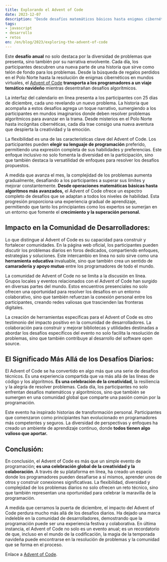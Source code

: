```yaml
---
title: Explorando el Advent of Code
date: 2023-12-07
description: "Desde desafíos matemáticos básicos hasta enigmas cibernéticos avanzados, el Advent of Code no solo es un evento de programación, sino una celebración global que fortalece comunidades y fomenta la creatividad en el fascinante mundo de la resolución de problemas algorítmicos."
tags:
- javascript
- desarrollo
- retos
en: /en/blog/2023/exploring-the-advent-of-code
---
```


Este **desafío anual** no solo destaca por la diversidad de problemas que presenta, sino también por su narrativa envolvente. Cada día, los participantes descubren una nueva parte de una historia que sirve como telón de fondo para los problemas. Desde la búsqueda de regalos perdidos en el Polo Norte hasta la resolución de enigmas cibernéticos en mundos virtuales, el [Advent of Code](https://adventofcode.com) **transporta a los programadores a un viaje temático navideño** mientras desentrañan desafíos algorítmicos.

La interfaz del calendario en línea presenta a los participantes con 25 días de diciembre, cada uno revelando un nuevo problema. La historia que acompaña a estos desafíos agrega un toque narrativo, sumergiendo a los participantes en mundos imaginarios donde deben resolver problemas algorítmicos para avanzar en la trama. Desde misterios en el Polo Norte hasta incógnitas cibernéticas, cada día trae consigo una nueva aventura que despierta la creatividad y la emoción.

La flexibilidad es una de las características clave del Advent of Code. Los participantes pueden **elegir su lenguaje de programación** preferido, permitiendo una expresión completa de sus habilidades y preferencias. Este enfoque inclusivo no solo fomenta la diversidad en la participación, sino que también destaca la versatilidad de enfoques para resolver los desafíos propuestos.

A medida que avanza el mes, la complejidad de los problemas aumenta gradualmente, desafiando a los participantes a superar sus límites y mejorar constantemente. **Desde operaciones matemáticas básicas hasta algoritmos más avanzados,** el Advent of Code ofrece un espectro completo de desafíos que se adaptan a todos los niveles de habilidad. Esta progresión proporciona una experiencia gradual de aprendizaje, permitiendo que tanto los principiantes como los expertos se sumerjan en un entorno que fomente el **crecimiento y la superación personal.**

## Impacto en la Comunidad de Desarrolladores:

Lo que distingue al Advent of Code es su capacidad para construir y fortalecer comunidades. En la página web oficial, los participantes pueden discutir los problemas diarios en foros dedicados, compartiendo enfoques, estrategias y soluciones. Este intercambio en línea no solo sirve como una **herramienta** **educativa** invaluable, sino que también crea un sentido de **camaradería y apoyo mutuo** entre los programadores de todo el mundo.

La comunidad de Advent of Code no se limita a la discusión en línea. Grupos locales y eventos relacionados con el Advent of Code han surgido en diversas partes del mundo. Estos encuentros presenciales no solo ofrecen una oportunidad para resolver los desafíos en un entorno colaborativo, sino que también refuerzan la conexión personal entre los participantes, creando redes valiosas que trascienden las fronteras digitales.

La creación de herramientas específicas para el Advent of Code es otro testimonio del impacto positivo en la comunidad de desarrolladores. La colaboración para construir y mejorar bibliotecas y utilidades destinadas a abordar los desafíos específicos del evento no solo facilita la resolución de problemas, sino que también contribuye al desarrollo del software open source.

## El Significado Más Allá de los Desafíos Diarios:

El Advent of Code se ha convertido en algo más que una serie de desafíos técnicos. Es una experiencia compartida que va más allá de las líneas de código y los algoritmos. **Es una celebración de la creatividad**, la resiliencia y la alegría de resolver problemas. Cada día, los participantes no solo enfrentan desafíos matemáticos y algorítmicos, sino que también se sumergen en una comunidad global que comparte una pasión común por la programación.

Este evento ha inspirado historias de transformación personal. Participantes que comenzaron como principiantes han evolucionado en programadores más competentes y seguros. La diversidad de perspectivas y enfoques ha creado un ambiente de aprendizaje continuo, donde **todos tienen algo valioso que aportar.**

## Conclusión:

En conclusión, el Advent of Code es más que un simple evento de programación; **es una celebración global de la creatividad y la colaboración**. A través de su plataforma en línea, ha creado un espacio donde los programadores pueden desafiarse a sí mismos, aprender unos de otros y construir conexiones significativas. La flexibilidad, diversidad y complejidad de los problemas diarios no solo ofrecen un reto técnico, sino que también representan una oportunidad para celebrar la maravilla de la programación.

A medida que cerramos la puerta de diciembre, el impacto del Advent of Code perdura mucho más allá de los desafíos diarios. Ha dejado una marca indeleble en la comunidad de desarrolladores, demostrando que la programación puede ser una experiencia festiva y colaborativa. En última instancia, el Advent of Code no solo es un evento anual; es un recordatorio de que, incluso en el mundo de la codificación, la magia de la temporada navideña puede encontrarse en la resolución de problemas y la comunidad que se forma en el proceso.

Enlace a [Advent of Code](https://adventofcode.com).
